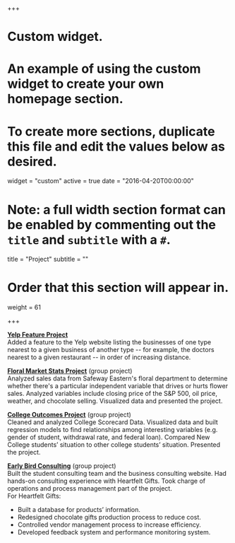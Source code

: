 +++
# Custom widget.
# An example of using the custom widget to create your own homepage section.
# To create more sections, duplicate this file and edit the values below as desired.
widget = "custom"
active = true
date = "2016-04-20T00:00:00"

# Note: a full width section format can be enabled by commenting out the `title` and `subtitle` with a `#`.
title = "Project"
subtitle = ""

# Order that this section will appear in.
weight = 61

+++

[**Yelp Feature Project**](https://github.com/xiaotaichai/Yelp_feature_project)     
Added a feature to the Yelp website listing the businesses of one type nearest to a given
business of another type -- for example, the doctors nearest to a given restaurant -- in
order of increasing distance.


[**Floral Market Stats Project**](https://github.com/xiaotaichai/floral_market_stats_project) (group project)    
Analyzed sales data from Safeway Eastern's floral department to determine whether
there's a particular independent variable that drives or hurts flower sales. Analyzed
variables include closing price of the S&P 500, oil price, weather, and chocolate selling.
Visualized data and presented the project.



[**College Outcomes Project**](https://github.com/xiaotaichai/R_project/tree/master/College_Outcome_Project) (group project)   
Cleaned and analyzed College Scorecard Data. Visualized data and built regression
models to find relationships among interesting variables (e.g. gender of student,
withdrawal rate, and federal loan). Compared New College students’ situation to
other college students’ situation. Presented the project.


[**Early Bird Consulting**](https://earlybirdconsulting.weebly.com/operations.html)  (group project)  
Built the student consulting team and the business consulting website. Had hands-on consulting experience with Heartfelt Gifts. Took charge of operations and process management part of the project.  
For Heartfelt Gifts:  
- Built a database for products’ information.   
- Redesigned chocolate gifts production process to reduce cost.   
- Controlled vendor management process to increase efficiency.   
- Developed feedback system and performance monitoring system.  



